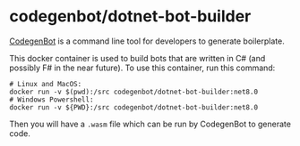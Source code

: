 # codegenbot/dotnet-bot-builder

[CodegenBot](https://www.codegen.bot/) is a command line tool for developers to generate boilerplate.

This docker container is used to build bots that are written in C# (and possibly F# in the near future). To use this container, run this command:

```
# Linux and MacOS:
docker run -v $(pwd):/src codegenbot/dotnet-bot-builder:net8.0
# Windows Powershell:
docker run -v ${PWD}:/src codegenbot/dotnet-bot-builder:net8.0
```

Then you will have a `.wasm` file which can be run by CodegenBot to generate code.
